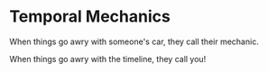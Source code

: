 # Temporal Mechanics

When things go awry with someone's car, they call their mechanic.

When things go awry with the timeline, they call you!
